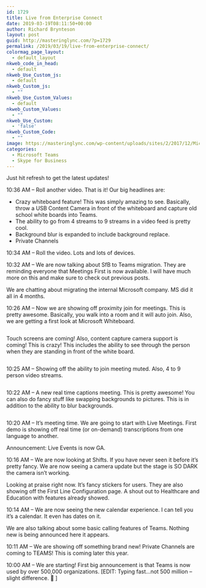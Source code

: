 ```yaml
---
id: 1729
title: Live from Enterprise Connect
date: 2019-03-19T08:11:50+00:00
author: Richard Brynteson
layout: post
guid: http://masteringlync.com/?p=1729
permalink: /2019/03/19/live-from-enterprise-connect/
colormag_page_layout:
  - default_layout
nkweb_code_in_head:
  - default
nkweb_Use_Custom_js:
  - default
nkweb_Custom_js:
  - ""
nkweb_Use_Custom_Values:
  - default
nkweb_Custom_Values:
  - ""
nkweb_Use_Custom:
  - 'false'
nkweb_Custom_Code:
  - ""
image: https://masteringlync.com/wp-content/uploads/sites/2/2017/12/Microsoft-Teams.jpg
categories:
  - Microsoft Teams
  - Skype for Business
---
```

Just hit refresh to get the latest updates!

10:36 AM &#8211; Roll another video. That is it! Our big headlines are:

  * Crazy whiteboard feature! This was simply amazing to see. Basically, throw a USB Content Camera in front of the whiteboard and capture old school white boards into Teams.
  * The ability to go from 4 streams to 9 streams in a video feed is pretty cool.
  * Background blur is expanded to include background replace.
  * Private Channels

10:34 AM &#8211; Roll the video. Lots and lots of devices.

10:32 AM &#8211; We are now talking about SfB to Teams migration. They are reminding everyone that Meetings First is now available. I will have much more on this and make sure to check out previous posts.

We are chatting about migrating the internal Microsoft company. MS did it all in 4 months. 

10:26 AM &#8211; Now we are showing off proximity join for meetings. This is pretty awesome. Basically, you walk into a room and it will auto join. Also, we are getting a first look at Microsoft Whiteboard.<figure class="wp-block-image">

<img src="https://i1.wp.com/masteringlync.com/wp-content/uploads/sites/2/2019/03/tweeten-1553006069241.jpg?fit=800%2C600&ssl=1" alt="" class="wp-image-1756" srcset="https://i1.wp.com/masteringlync.com/wp-content/uploads/sites/2/2019/03/tweeten-1553006069241.jpg?w=2048&ssl=1 2048w, https://i1.wp.com/masteringlync.com/wp-content/uploads/sites/2/2019/03/tweeten-1553006069241.jpg?resize=300%2C225&ssl=1 300w, https://i1.wp.com/masteringlync.com/wp-content/uploads/sites/2/2019/03/tweeten-1553006069241.jpg?resize=768%2C576&ssl=1 768w, https://i1.wp.com/masteringlync.com/wp-content/uploads/sites/2/2019/03/tweeten-1553006069241.jpg?resize=1024%2C768&ssl=1 1024w, https://i1.wp.com/masteringlync.com/wp-content/uploads/sites/2/2019/03/tweeten-1553006069241.jpg?w=1600&ssl=1 1600w" sizes="(max-width: 800px) 100vw, 800px" /> </figure> 

Touch screens are coming! Also, content capture camera support is coming! This is crazy! This includes the ability to see through the person when they are standing in front of the white board.<figure class="wp-block-image">

<img src="https://i0.wp.com/masteringlync.com/wp-content/uploads/sites/2/2019/03/IMG_20190319_072937.jpg?fit=800%2C600&ssl=1" alt="" class="wp-image-1752" srcset="https://i0.wp.com/masteringlync.com/wp-content/uploads/sites/2/2019/03/IMG_20190319_072937.jpg?w=4160&ssl=1 4160w, https://i0.wp.com/masteringlync.com/wp-content/uploads/sites/2/2019/03/IMG_20190319_072937.jpg?resize=300%2C225&ssl=1 300w, https://i0.wp.com/masteringlync.com/wp-content/uploads/sites/2/2019/03/IMG_20190319_072937.jpg?resize=768%2C576&ssl=1 768w, https://i0.wp.com/masteringlync.com/wp-content/uploads/sites/2/2019/03/IMG_20190319_072937.jpg?resize=1024%2C768&ssl=1 1024w, https://i0.wp.com/masteringlync.com/wp-content/uploads/sites/2/2019/03/IMG_20190319_072937.jpg?w=1600&ssl=1 1600w, https://i0.wp.com/masteringlync.com/wp-content/uploads/sites/2/2019/03/IMG_20190319_072937.jpg?w=2400&ssl=1 2400w" sizes="(max-width: 800px) 100vw, 800px" /> </figure> 

10:25 AM &#8211; Showing off the ability to join meeting muted. Also, 4 to 9 person video streams.<figure class="wp-block-image">

<img src="https://i1.wp.com/masteringlync.com/wp-content/uploads/sites/2/2019/03/IMG_20190319_072534.jpg?fit=800%2C600&ssl=1" alt="" class="wp-image-1751" srcset="https://i1.wp.com/masteringlync.com/wp-content/uploads/sites/2/2019/03/IMG_20190319_072534.jpg?w=4160&ssl=1 4160w, https://i1.wp.com/masteringlync.com/wp-content/uploads/sites/2/2019/03/IMG_20190319_072534.jpg?resize=300%2C225&ssl=1 300w, https://i1.wp.com/masteringlync.com/wp-content/uploads/sites/2/2019/03/IMG_20190319_072534.jpg?resize=768%2C576&ssl=1 768w, https://i1.wp.com/masteringlync.com/wp-content/uploads/sites/2/2019/03/IMG_20190319_072534.jpg?resize=1024%2C768&ssl=1 1024w, https://i1.wp.com/masteringlync.com/wp-content/uploads/sites/2/2019/03/IMG_20190319_072534.jpg?w=1600&ssl=1 1600w, https://i1.wp.com/masteringlync.com/wp-content/uploads/sites/2/2019/03/IMG_20190319_072534.jpg?w=2400&ssl=1 2400w" sizes="(max-width: 800px) 100vw, 800px" /> </figure> 

10:22 AM &#8211; A new real time captions meeting. This is pretty awesome! You can also do fancy stuff like swapping backgrounds to pictures. This is in addition to the ability to blur backgrounds.<figure class="wp-block-image">

<img src="https://i2.wp.com/masteringlync.com/wp-content/uploads/sites/2/2019/03/IMG_20190319_0723571.jpg?fit=800%2C600&ssl=1" alt="" class="wp-image-1750" srcset="https://i2.wp.com/masteringlync.com/wp-content/uploads/sites/2/2019/03/IMG_20190319_0723571.jpg?w=4160&ssl=1 4160w, https://i2.wp.com/masteringlync.com/wp-content/uploads/sites/2/2019/03/IMG_20190319_0723571.jpg?resize=300%2C225&ssl=1 300w, https://i2.wp.com/masteringlync.com/wp-content/uploads/sites/2/2019/03/IMG_20190319_0723571.jpg?resize=768%2C576&ssl=1 768w, https://i2.wp.com/masteringlync.com/wp-content/uploads/sites/2/2019/03/IMG_20190319_0723571.jpg?resize=1024%2C768&ssl=1 1024w, https://i2.wp.com/masteringlync.com/wp-content/uploads/sites/2/2019/03/IMG_20190319_0723571.jpg?w=1600&ssl=1 1600w, https://i2.wp.com/masteringlync.com/wp-content/uploads/sites/2/2019/03/IMG_20190319_0723571.jpg?w=2400&ssl=1 2400w" sizes="(max-width: 800px) 100vw, 800px" /> </figure> 

10:20 AM &#8211; It&#8217;s meeting time. We are going to start with Live Meetings. First demo is showing off real time (or on-demand) transcriptions from one language to another.

Announcement: Live Events is now GA.

10:16 AM &#8211; We are now looking at Shifts. If you have never seen it before it&#8217;s pretty fancy. We are now seeing a camera update but the stage is SO DARK the camera isn&#8217;t working.

Looking at praise right now. It&#8217;s fancy stickers for users. They are also showing off the First Line Configuration page. A shout out to Healthcare and Education with features already showed.

10:14 AM &#8211; We are now seeing the new calendar experience. I can tell you it&#8217;s a calendar. It even has dates on it.

We are also talking about some basic calling features of Teams. Nothing new is being announced here it appears. 

10:11 AM &#8211; We are showing off something brand new! Private Channels are coming to TEAMS! This is coming later this year.

10:00 AM &#8211; We are starting! First big announcement is that Teams is now used by over 500,000 organizations. [EDIT: Typing fast&#8230;not 500 million &#8211; slight difference. 🙂 ]